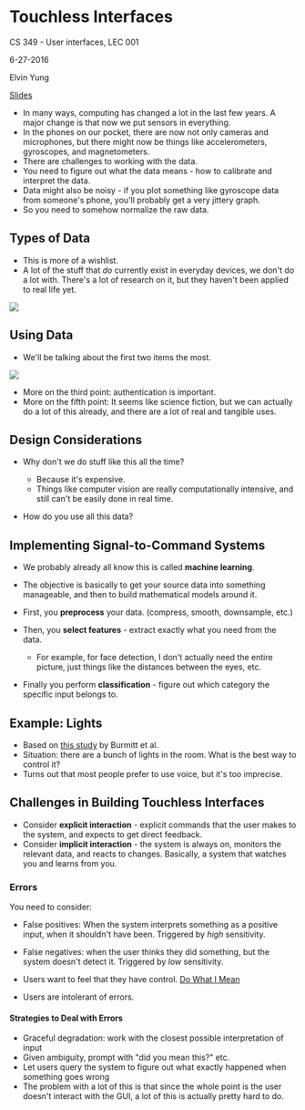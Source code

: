 # Touchless Interfaces

CS 349 - User interfaces, LEC 001

6-27-2016

Elvin Yung

[Slides](https://www.student.cs.uwaterloo.ca/~cs349/s16/slides/9.1-touchless_interfaces.pdf)


* In many ways, computing has changed a lot in the last few years. A major change is that now we put sensors in everything.
* In the phones on our pocket, there are now not only cameras and microphones, but there might now be things like accelerometers, gyroscopes, and magnetometers.
* There are challenges to working with the data.
* You need to figure out what the data means - how to calibrate and interpret the data.
* Data might also be noisy - if you plot something like gyroscope data from someone's phone, you'll probably get a very jittery graph.
* So you need to somehow normalize the raw data.

## Types of Data
* This is more of a wishlist.
* A lot of the stuff that *do* currently exist in everyday devices, we don't do a lot with. There's a lot of research on it, but they haven't been applied to real life yet.

![](https://i.imgur.com/35r5iv9.png)

## Using Data
* We'll be talking about the first two items the most.

![](https://i.imgur.com/jOv98pn.png)

* More on the third point: authentication is important.
* More on the fifth point: It seems like science fiction, but we can actually do a lot of this already, and there are a lot of real and tangible uses.

## Design Considerations
* Why don't we do stuff like this all the time?
  * Because it's expensive.
  * Things like computer vision are really computationally intensive, and still can't be easily done in real time.

* How do you use all this data?

## Implementing Signal-to-Command Systems
* We probably already all know this is called **machine learning**.
* The objective is basically to get your source data into something manageable, and then to build mathematical models around it.

* First, you **preprocess** your data. (compress, smooth, downsample, etc.)
* Then, you **select features** - extract exactly what you need from the data.
  * For example, for face detection, I don't actually need the entire picture, just things like the distances between the eyes, etc.
* Finally you perform **classification** - figure out which category the specific input belongs to.

## Example: Lights
* Based on [this study](http://research.microsoft.com/en-us/um/redmond/groups/coet/homes/interact2001/paper.pdf) by Burmitt et al.
* Situation: there are a bunch of lights in the room. What is the best way to control it?
* Turns out that most people prefer to use voice, but it's too imprecise.

## Challenges in Building Touchless Interfaces
* Consider **explicit interaction** - explicit commands that the user makes to the system, and expects to get direct feedback.
* Consider **implicit interaction** - the system is always on, monitors the relevant data, and reacts to changes. Basically, a system that watches you and learns from you.

### Errors
You need to consider:
* False positives: When the system interprets something as a positive input, when it shouldn't have been. Triggered by *high* sensitivity.
* False negatives: when the user thinks they did something, but the system doesn't detect it. Triggered by *low* sensitivity.

* Users want to feel that they have control. [Do What I Mean](https://en.wikipedia.org/wiki/DWIM)
* Users are intolerant of errors.

#### Strategies to Deal with Errors
* Graceful degradation: work with the closest possible interpretation of input
* Given ambiguity, prompt with "did you mean this?" etc.
* Let users query the system to figure out what exactly happened when something goes wrong
* The problem with a lot of this is that since the whole point is the user doesn't interact with the GUI, a lot of this is actually pretty hard to do.

